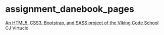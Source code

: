 # assignment_danebook_pages

[An HTML5, CSS3, Bootstrap, and SASS project of the Viking Code School](http://www.vikingcodeschool.com)
CJ Virtucio

